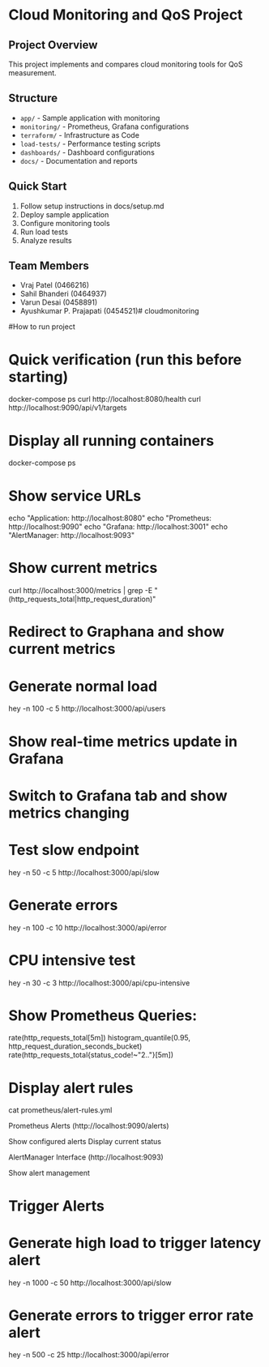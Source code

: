 # Cloud Monitoring and QoS Project

## Project Overview
This project implements and compares cloud monitoring tools for QoS measurement.

## Structure
- `app/` - Sample application with monitoring
- `monitoring/` - Prometheus, Grafana configurations
- `terraform/` - Infrastructure as Code
- `load-tests/` - Performance testing scripts
- `dashboards/` - Dashboard configurations
- `docs/` - Documentation and reports

## Quick Start
1. Follow setup instructions in docs/setup.md
2. Deploy sample application
3. Configure monitoring tools
4. Run load tests
5. Analyze results

## Team Members
- Vraj Patel (0466216)
- Sahil Bhanderi (0464937)
- Varun Desai (0458891)
- Ayushkumar P. Prajapati (0454521)#   c l o u d m o n i t o r i n g 
 
 

#How to run project

# Quick verification (run this before starting)
docker-compose ps
curl http://localhost:8080/health
curl http://localhost:9090/api/v1/targets

# Display all running containers
docker-compose ps

# Show service URLs
echo "Application: http://localhost:8080"
echo "Prometheus: http://localhost:9090"
echo "Grafana: http://localhost:3001"
echo "AlertManager: http://localhost:9093"

# Show current metrics
curl http://localhost:3000/metrics | grep -E "(http_requests_total|http_request_duration)"

# Redirect to Graphana and show current metrics

# Generate normal load
hey -n 100 -c 5 http://localhost:3000/api/users

# Show real-time metrics update in Grafana
# Switch to Grafana tab and show metrics changing

# Test slow endpoint
hey -n 50 -c 5 http://localhost:3000/api/slow

# Generate errors
hey -n 100 -c 10 http://localhost:3000/api/error

# CPU intensive test
hey -n 30 -c 3 http://localhost:3000/api/cpu-intensive

# Show Prometheus Queries:
rate(http_requests_total[5m])
histogram_quantile(0.95, http_request_duration_seconds_bucket)
rate(http_requests_total{status_code!~"2.."}[5m])


# Display alert rules
cat prometheus/alert-rules.yml

Prometheus Alerts (http://localhost:9090/alerts)

Show configured alerts
Display current status


AlertManager Interface (http://localhost:9093)

Show alert management

# Trigger Alerts
# Generate high load to trigger latency alert
hey -n 1000 -c 50 http://localhost:3000/api/slow

# Generate errors to trigger error rate alert
hey -n 500 -c 25 http://localhost:3000/api/error
